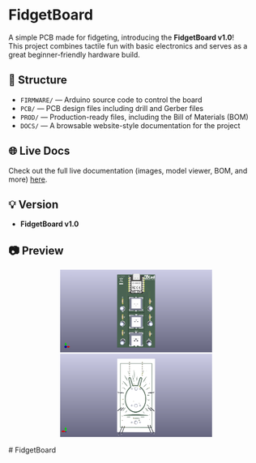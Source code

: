 # FidgetBoard

A simple PCB made for fidgeting, introducing the **FidgetBoard v1.0**!  
This project combines tactile fun with basic electronics and serves as a great beginner-friendly hardware build.

## 🔧 Structure

- `FIRMWARE/` — Arduino source code to control the board  
- `PCB/` — PCB design files including drill and Gerber files  
- `PROD/` — Production-ready files, including the Bill of Materials (BOM)  
- `DOCS/` — A browsable website-style documentation for the project

## 🌐 Live Docs

Check out the full live documentation (images, model viewer, BOM, and more) [here](www.putthedoclinkhere.com).

## 💡 Version

- **FidgetBoard v1.0**

## 📷 Preview

<p align="center">
  <img src="./IMGS/front.png" alt="FidgetBoard Front" width="300"/>
  <img src="./IMGS/back.png" alt="FidgetBoard Back" width="300"/>
</p>
#   F i d g e t B o a r d 
 
 